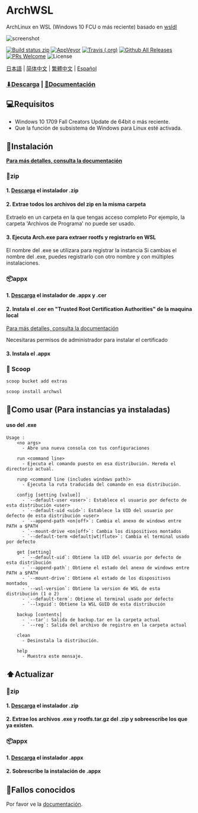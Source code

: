 
# ArchWSL
ArchLinux en WSL (Windows 10 FCU o más reciente)
basado en [wsldl](https://github.com/yuk7/wsldl)


![screenshot](https://raw.githubusercontent.com/wiki/yuk7/wsldl/img/Arch_Alpine_Ubuntu.png)

[![Build status zip](https://img.shields.io/github/workflow/status/yuk7/ArchWSL/Build%20zip%20CI?logo=data%3Aimage%2Fpng%3Bbase64%2CiVBORw0KGgoAAAANSUhEUgAAADAAAAAwCAYAAABXAvmHAAABEWlDQ1BTa2lhAAAokYWRoU7DUBSGPwqGhAQEYgJxBQIDAZYQBGqIBlu2ZODarhSStWtuu4wXIBgMBk14CHgFPAEDD4EgaP6uojUb%2F82558vJyb33PxecFpKzBklaWM%2FtmP7ZuaEhP8wzZmsBfj%2FKHd625%2FTN0vIgykPlb0VhdbmOHIjX44qvSw4qvivZdr1j8aN4K25w0OBJkRXi17I%2FzGzJX%2BKjZDgO63ezEqW9U%2BW%2BYoN9dhSGLhaflJwLIrFhwhUFl6IcD5eOyFVPwlj1f1TPc6S3Hf7A4n1dCx7g5RZan3Vt8wlWb%2BD5PfOtPy0tKZx2u5rzvDvqv5jh1Uy9uoy0YoZyaDiR21DujfzvssfBH0tmRP2ZPyMqAAAABHNCSVQICAgIfAhkiAAAAzpJREFUaIHtmc9qFFkUxn%2F3VnWHmMSgouMYJepIEFFxMQPjA7h3JcwT%2BAyzm93gE%2BhCdOufhUuRwTdwIXGhwZlEF4ITRzSKSaeq7jmzuFXVf5Ku6lZJ30B%2F0HTRnOKer873nXNvF4wxxhhjjPENMMXFym2OJ3FjduA7V1NYrQ979OoE75I9lTFJvPHq2v3ltYHX7oAB%2BPsWx1yzsQImGurmpQRcdYxTw72XZ3BqqsK%2BpJLN%2F%2Fngxfth1geIATZpzlghWjhqUB38ZmMj7L81DFB%2Bba3z8uOBvhHvP29OaRRdAu4MvrqHLZcREAcig3%2FcvsEKdmr2A1XPZaJhMaJXhk0e8gqQJEizgat7mL0wkM7F2C9SGXZoZp0zcX91bGbCf5%2FSS4s3G1eNoVJroMtnZ7LH5ooXb1z8LOKrMISC%2FH3TFqZtZUwEXDzypn9KCqsfdDpz3KhbbzM1PFtrLKqmF4xBcw%2FQiB3DV%2BA74uBszYPvwD9v9PyT6ywAS2UFXO6BEsO4eSdhQBRiZRJKD4BaLQk0fpxn8qdzUCfHEWHi6WtaS4sKabcHxAGq7Dn98wjTq0d84DD7Lx6y8NATSFMwdrQeGAbGQMv6obvVA0q4%2Bi%2BgCpm%2FjAGSFKLcAxp68j1oV8CREyAfBgET6Uit7EISeRJaJB9w%2Fj453yG9iQHTVYGgs%2Ff5pd4EvgIpiAWXlfoJm8QWCZHvRDsrsJsIJEk%2BB7Kii4ZNQDsYlBJy8W6qQC8BQEXzLqS7gIDQ1YXWU4hjkCzPWwInID1dKHMYayArtxJfcbLZSfRKyDpiMflWQvAMQ2bQr426jLb%2BQ5aQts%2Fg7UEWdXqg%2BpA%2BcohCus1WwnW0UZVAK2AodA50zgGrZQVUJFwJafeWv2yjzRiyrAiS3MiBQtTLhq5Bln8r4AI3sfRsp7cg%2BAoUA6sfARewB2D7OdAFkbDPxtL%2BG3FbAkF3IfAKydGnAi5sD6hC5ttQhQd2MqMhIbUVCLgLGfIuVFOBYE1s%2FOGreDfnCSipAh83vLzevmthq99ZjAyqIJnTiaZdg3yc%2FQH25G%2F8robjKrT2%2FjAlp3%2BZm8QQHA0LzExFf81dfn531Ll8F%2FwPo73Ufbbb6f8AAAAASUVORK5CYII%3D&style=flat-square)](https://github.com/yuk7/ArchWSL/actions)
[![AppVeyor](https://img.shields.io/appveyor/ci/yuk7/ArchWSL.svg?logo=Windows&style=flat-square)](https://ci.appveyor.com/project/yuk7/archwsl)
[![Travis (.org)](https://img.shields.io/travis/yuk7/ArchWSL-FS.svg?logo=Linux&style=flat-square)](https://travis-ci.org/yuk7/ArchWSL-FS)
[![Github All Releases](https://img.shields.io/github/downloads/yuk7/ArchWSL/total.svg?style=flat-square)](https://github.com/yuk7/ArchWSL/releases/latest)
[![PRs Welcome](https://img.shields.io/badge/PRs-welcome-brightgreen.svg?style=flat-square)](http://makeapullrequest.com)
![License](https://img.shields.io/github/license/yuk7/ArchWSL.svg?style=flat-square)

[日本語](https://github.com/yuk7/ArchWSL/blob/master/README_ja.md) | [简体中文](https://github.com/yuk7/ArchWSL/blob/master/README_zh-cn.md) | [繁體中文](https://github.com/yuk7/ArchWSL/blob/master/README_zh-tw.md) | [Español](https://github.com/yuk7/ArchWSL/blob/master/README_es.md)

### [⬇Descarga](https://github.com/yuk7/ArchWSL/releases/latest) | [📓Documentación](https://git.io/arch-doc)

## 💻Requisitos
* Windows 10 1709 Fall Creators Update de 64bit o más reciente.
* Que la función de subsistema de Windows para Linux esté activada.

## 💾Instalación
**[Para más detalles, consulta la documentación](https://wsldl-pg.github.io/ArchW-docs/How-to-Setup)**
### 📁zip
#### 1. [Descarga](https://github.com/yuk7/ArchWSL/releases/latest) el instalador .zip

#### 2. Extrae todos los archivos del zip en la misma carpeta
Extraelo en un carpeta en la que tengas acceso completo
Por ejemplo, la carpeta 'Archivos de Programa' no puede ser usado.

#### 3. Ejecuta Arch.exe para extraer rootfs y registrarlo en WSL
El nombre del .exe se utilizara para registrar la instancia
Si cambias el nombre del .exe, puedes registrarlo con otro nombre y con múltiples instalaciones.

### 📦appx
#### 1. [Descarga](https://github.com/yuk7/ArchWSL/releases/latest) el instalador de .appx y .cer
#### 2. Instala el .cer en "Trusted Root Certification Authorities" de la maquina local
[Para más detalles, consulta la documentación](https://wsldl-pg.github.io/ArchW-docs/Install-Certificate)

Necesitaras permisos de administrador para instalar el certificado
#### 3. Instala el .appx

### 🥄 Scoop
`scoop bucket add extras `

`scoop install archwsl `

## 📝Como usar (Para instancias ya instaladas)
#### uso del .exe
```dos
Usage :
    <no args>
      - Abre una nueva consola con tus configuraciones

    run <command line>
      - Ejecuta el comando puesto en esa distribución. Hereda el directorio actual.

    runp <command line (includes windows path)>
      - Ejecuta la ruta traducida del comando en esa distribución.

    config [setting [value]]
      - `--default-user <user>`: Establece el usuario por defecto de esta distribución <user>
      - `--default-uid <uid>`: Establece la UID del usuario por defecto de esta distribución <user>
      - `--append-path <on|off>`: Cambia el anexo de windows entre PATH a $PATH
      - `--mount-drive <on|off>`: Cambia los dispositivos montados
      - `--default-term <default|wt|flute>`: Cambia el terminal usado por defecto

    get [setting]
      - `--default-uid`: Obtiene la UID del usuario por defecto de esta distribución
      - `--append-path`: Obtiene el estado del anexo de windows entre PATH a $PATH
      - `--mount-drive`: Obtiene el estado de los dispositivos montados
      - `--wsl-version`: Obtiene la version de WSL de esta distribución (1 o 2)
      - `--default-term`: Obtiene el terminal usado por defecto
      - `--lxguid`: Obtiene la WSL GUID de esta distribución

    backup [contents]
      - `--tar`: Salida de backup.tar en la carpeta actual
      - `--reg`: Salida del archivo de registro en la carpeta actual

    clean
      - Desinstala la distribución.

    help
      - Muestra este mensaje.
```

## ⬆️Actualizar
### 📁zip
#### 1. [Descarga](https://github.com/yuk7/ArchWSL/releases/latest) el instalador .zip
#### 2. Extrae los archivos .exe y rootfs.tar.gz del .zip y sobreescribe los que ya existen.

### 📦appx
#### 1. [Descarga](https://github.com/yuk7/ArchWSL/releases/latest) el instalador .appx
#### 2. Sobrescribe la instalación de .appx

## 🚫Fallos conocidos
Por favor ve la [documentación](https://git.io/arch-doc).
